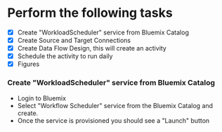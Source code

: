 
# Perform the following tasks
- [x] Create "WorkloadScheduler" service from Bluemix Catalog
- [x] Create Source and Target Connections 
- [x] Create Data Flow Design, this will create an activity
- [x] Schedule the activity to run daily
- [x] Figures

### Create "WorkloadScheduler" service from Bluemix Catalog
- Login to Bluemix
- Select "Workflow Scheduler" service from the Bluemix Catalog and create.
- Once the service is provisioned you should see a "Launch" button
